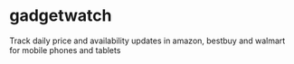 # gadgetwatch
Track daily price and availability updates in amazon, bestbuy and walmart for mobile phones and tablets
